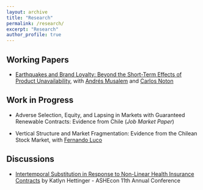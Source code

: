 ```yaml
---
layout: archive
title: "Research"
permalink: /research/
excerpt: "Research"
author_profile: true
---
```


## Working Papers

- [Earthquakes and Brand Loyalty: Beyond the Short-Term Effects of Product Unavailability](https://papers.ssrn.com/sol3/papers.cfm?abstract_id=3325923), with [Andrés Musalem](http://www.dii.uchile.cl/~amusalem/) and [Carlos Noton](http://www.dii.uchile.cl/~cnoton/)

## Work in Progress

- Adverse Selection, Equity, and Lapsing in Markets with Guaranteed Renewable Contracts: Evidence from Chile (*Job Market Paper*)

- Vertical Structure and Market Fragmentation: Evidence from the Chilean Stock Market, with [Fernando Luco](https://flucoe.github.io/)

<!-- - Strategic Switching Behavior in Health Insurance Markets, with [Fabián Duarte](http://econ.uchile.cl/es/academico/fabduarte)
 -->

## Discussions

- [Intertemporal Substitution in Response to Non-Linear Health Insurance Contracts](https://cafigueroab.github.io/files/Discussion_ASHEcon_June_2022_Figueroa.pdf) by Katlyn Hettinger - ASHEcon 11th Annual Conference 
